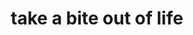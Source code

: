 ---
pid: LS64
title: take a bite out of life
location_transcription: 
zipcode: '10469'
outside_phl: 'Bronx NY '
neighborhood: 
age: 
age_range: 
instagram: 
image_file_name: LS_64.jpg
proposal_transcription: Big Bronze Pretzel (with a bite mark in it)
topic: Food,Philadelphia
topic_summary: 0, 0
type: Sculpture Statue
keywords_other: 
credit: 
image_labels: 
twitter: 
facebook: 
permalink: "/monuments/ls64/"
layout: item-page
---